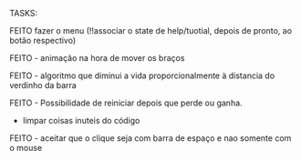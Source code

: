 TASKS:

FEITO fazer o menu (!!associar o state de help/tuotial, depois de pronto, ao botão respectivo)

FEITO - animação na hora de mover os braços

FEITO - algoritmo que diminui a vida proporcionalmente à distancia do verdinho da barra

FEITO - Possibilidade de reiniciar depois que perde ou ganha.

- limpar coisas inuteis do código

FEITO - aceitar que o clique seja com barra de espaço e nao somente com o mouse
